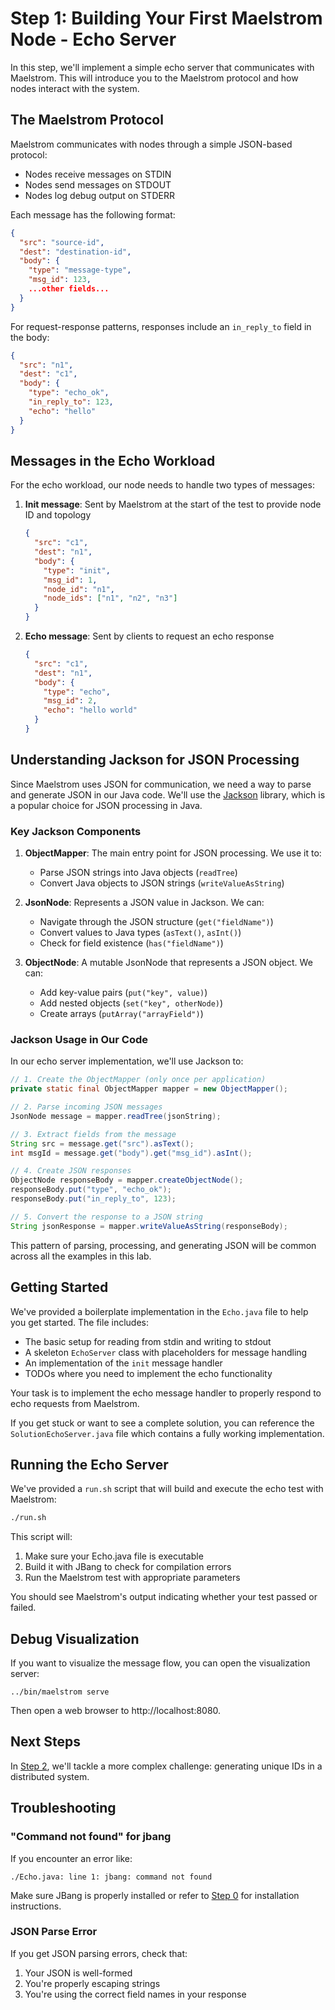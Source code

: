 # Step 1: Building Your First Maelstrom Node - Echo Server

In this step, we'll implement a simple echo server that communicates with Maelstrom. This will introduce you to the Maelstrom protocol and how nodes interact with the system.

## The Maelstrom Protocol

Maelstrom communicates with nodes through a simple JSON-based protocol:

- Nodes receive messages on STDIN
- Nodes send messages on STDOUT
- Nodes log debug output on STDERR

Each message has the following format:

```json
{
  "src": "source-id",
  "dest": "destination-id",
  "body": {
    "type": "message-type",
    "msg_id": 123,
    ...other fields...
  }
}
```

For request-response patterns, responses include an `in_reply_to` field in the body:

```json
{
  "src": "n1",
  "dest": "c1",
  "body": {
    "type": "echo_ok",
    "in_reply_to": 123,
    "echo": "hello"
  }
}
```

## Messages in the Echo Workload

For the echo workload, our node needs to handle two types of messages:

1. **Init message**: Sent by Maelstrom at the start of the test to provide node ID and topology
   ```json
   {
     "src": "c1",
     "dest": "n1",
     "body": {
       "type": "init",
       "msg_id": 1,
       "node_id": "n1",
       "node_ids": ["n1", "n2", "n3"]
     }
   }
   ```

2. **Echo message**: Sent by clients to request an echo response
   ```json
   {
     "src": "c1",
     "dest": "n1",
     "body": {
       "type": "echo",
       "msg_id": 2,
       "echo": "hello world"
     }
   }
   ```

## Understanding Jackson for JSON Processing

Since Maelstrom uses JSON for communication, we need a way to parse and generate JSON in our Java code. We'll use the [Jackson](https://github.com/FasterXML/jackson) library, which is a popular choice for JSON processing in Java.

### Key Jackson Components

1. **ObjectMapper**: The main entry point for JSON processing. We use it to:
   - Parse JSON strings into Java objects (`readTree`)
   - Convert Java objects to JSON strings (`writeValueAsString`)

2. **JsonNode**: Represents a JSON value in Jackson. We can:
   - Navigate through the JSON structure (`get("fieldName")`)
   - Convert values to Java types (`asText()`, `asInt()`)
   - Check for field existence (`has("fieldName")`)

3. **ObjectNode**: A mutable JsonNode that represents a JSON object. We can:
   - Add key-value pairs (`put("key", value)`)
   - Add nested objects (`set("key", otherNode)`)
   - Create arrays (`putArray("arrayField")`)

### Jackson Usage in Our Code

In our echo server implementation, we'll use Jackson to:

```java
// 1. Create the ObjectMapper (only once per application)
private static final ObjectMapper mapper = new ObjectMapper();

// 2. Parse incoming JSON messages
JsonNode message = mapper.readTree(jsonString);

// 3. Extract fields from the message
String src = message.get("src").asText();
int msgId = message.get("body").get("msg_id").asInt();

// 4. Create JSON responses
ObjectNode responseBody = mapper.createObjectNode();
responseBody.put("type", "echo_ok");
responseBody.put("in_reply_to", 123);

// 5. Convert the response to a JSON string
String jsonResponse = mapper.writeValueAsString(responseBody);
```

This pattern of parsing, processing, and generating JSON will be common across all the examples in this lab.

## Getting Started

We've provided a boilerplate implementation in the `Echo.java` file to help you get started. The file includes:

- The basic setup for reading from stdin and writing to stdout
- A skeleton `EchoServer` class with placeholders for message handling
- An implementation of the `init` message handler
- TODOs where you need to implement the echo functionality

Your task is to implement the echo message handler to properly respond to echo requests from Maelstrom.

If you get stuck or want to see a complete solution, you can reference the `SolutionEchoServer.java` file which contains a fully working implementation.

## Running the Echo Server

We've provided a `run.sh` script that will build and execute the echo test with Maelstrom:

```bash
./run.sh
```

This script will:
1. Make sure your Echo.java file is executable
2. Build it with JBang to check for compilation errors
3. Run the Maelstrom test with appropriate parameters

You should see Maelstrom's output indicating whether your test passed or failed.

## Debug Visualization

If you want to visualize the message flow, you can open the visualization server:

```
../bin/maelstrom serve
```

Then open a web browser to http://localhost:8080.

## Next Steps

In [Step 2](../step-2), we'll tackle a more complex challenge: generating unique IDs in a distributed system.

## Troubleshooting

### "Command not found" for jbang

If you encounter an error like:

```
./Echo.java: line 1: jbang: command not found
```

Make sure JBang is properly installed or refer to [Step 0](../step-0) for installation instructions.

### JSON Parse Error

If you get JSON parsing errors, check that:
1. Your JSON is well-formed
2. You're properly escaping strings
3. You're using the correct field names in your response